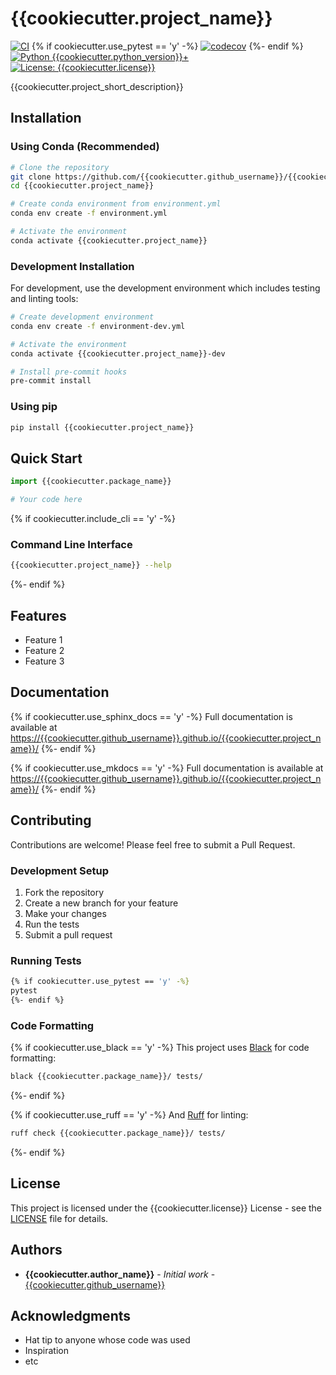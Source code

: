 # {{cookiecutter.project_name}}

[![CI](https://github.com/{{cookiecutter.github_username}}/{{cookiecutter.project_name}}/workflows/CI/badge.svg)](https://github.com/{{cookiecutter.github_username}}/{{cookiecutter.project_name}}/actions)
{% if cookiecutter.use_pytest == 'y' -%}
[![codecov](https://codecov.io/gh/{{cookiecutter.github_username}}/{{cookiecutter.project_name}}/branch/main/graph/badge.svg)](https://codecov.io/gh/{{cookiecutter.github_username}}/{{cookiecutter.project_name}})
{%- endif %}
[![Python {{cookiecutter.python_version}}+](https://img.shields.io/badge/python-{{cookiecutter.python_version}}+-blue.svg)](https://www.python.org/downloads/)
[![License: {{cookiecutter.license}}](https://img.shields.io/badge/License-{{cookiecutter.license}}-yellow.svg)](https://opensource.org/licenses/{{cookiecutter.license}})

{{cookiecutter.project_short_description}}

## Installation

### Using Conda (Recommended)

```bash
# Clone the repository
git clone https://github.com/{{cookiecutter.github_username}}/{{cookiecutter.project_name}}.git
cd {{cookiecutter.project_name}}

# Create conda environment from environment.yml
conda env create -f environment.yml

# Activate the environment
conda activate {{cookiecutter.project_name}}
```

### Development Installation

For development, use the development environment which includes testing and linting tools:

```bash
# Create development environment
conda env create -f environment-dev.yml

# Activate the environment
conda activate {{cookiecutter.project_name}}-dev

# Install pre-commit hooks
pre-commit install
```

### Using pip

```bash
pip install {{cookiecutter.project_name}}
```

## Quick Start

```python
import {{cookiecutter.package_name}}

# Your code here
```

{% if cookiecutter.include_cli == 'y' -%}
### Command Line Interface

```bash
{{cookiecutter.project_name}} --help
```
{%- endif %}

## Features

- Feature 1
- Feature 2
- Feature 3

## Documentation

{% if cookiecutter.use_sphinx_docs == 'y' -%}
Full documentation is available at [https://{{cookiecutter.github_username}}.github.io/{{cookiecutter.project_name}}/](https://{{cookiecutter.github_username}}.github.io/{{cookiecutter.project_name}}/)
{%- endif %}

{% if cookiecutter.use_mkdocs == 'y' -%}
Full documentation is available at [https://{{cookiecutter.github_username}}.github.io/{{cookiecutter.project_name}}/](https://{{cookiecutter.github_username}}.github.io/{{cookiecutter.project_name}}/)
{%- endif %}

## Contributing

Contributions are welcome! Please feel free to submit a Pull Request.

### Development Setup

1. Fork the repository
2. Create a new branch for your feature
3. Make your changes
4. Run the tests
5. Submit a pull request

### Running Tests

```bash
{% if cookiecutter.use_pytest == 'y' -%}
pytest
{%- endif %}
```

### Code Formatting

{% if cookiecutter.use_black == 'y' -%}
This project uses [Black](https://black.readthedocs.io/) for code formatting:

```bash
black {{cookiecutter.package_name}}/ tests/
```
{%- endif %}

{% if cookiecutter.use_ruff == 'y' -%}
And [Ruff](https://docs.astral.sh/ruff/) for linting:

```bash
ruff check {{cookiecutter.package_name}}/ tests/
```
{%- endif %}

## License

This project is licensed under the {{cookiecutter.license}} License - see the [LICENSE](LICENSE) file for details.

## Authors

- **{{cookiecutter.author_name}}** - *Initial work* - [{{cookiecutter.github_username}}](https://github.com/{{cookiecutter.github_username}})

## Acknowledgments

- Hat tip to anyone whose code was used
- Inspiration
- etc